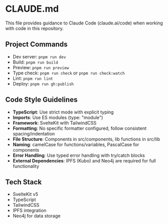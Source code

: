 # CLAUDE.md

This file provides guidance to Claude Code (claude.ai/code) when working with code in this repository.

## Project Commands
- Dev server: `pnpm run dev`
- Build: `pnpm run build`
- Preview: `pnpm run preview`
- Type check: `pnpm run check` or `pnpm run check:watch`
- Lint: `pnpm run lint`
- Deploy: `pnpm run gh:publish`

## Code Style Guidelines
- **TypeScript**: Use strict mode with explicit typing
- **Imports**: Use ES modules (type: "module")
- **Framework**: SvelteKit with TailwindCSS
- **Formatting**: No specific formatter configured, follow consistent spacing/indentation
- **File Structure**: Components in src/components, lib functions in src/lib
- **Naming**: camelCase for functions/variables, PascalCase for components
- **Error Handling**: Use typed error handling with try/catch blocks
- **External Dependencies**: IPFS (Kubo) and Neo4j are required for full functionality

## Tech Stack
- SvelteKit v5
- TypeScript
- TailwindCSS
- IPFS integration
- Neo4j for data storage
